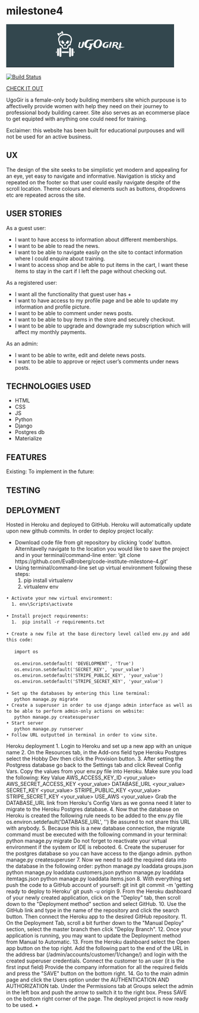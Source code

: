 # milestone4

![alt text](static/img/readmelogo.jpg)

[![Build Status](https://travis-ci.org/EvaBroberg/code-institute-milestone-4.svg?branch=master)](https://travis-ci.org/EvaBroberg/code-institute-milestone-4)


[CHECK IT OUT](https://milestone-4-ugogirl.herokuapp.com/)

UgoGir is a female-only body building members site which purpouse is to affectivelly provide women with help they need on their journey to professional body building career. Site also serves as an ecommerse place to get equipted with anything one could need for training.

Exclaimer: this website has been built for educational purpouses and will not be used for an active business.

## UX
The design of the site seeks to be simplistic yet modern and appealing for an eye, yet easy to navigate and informative. Navigation is sticky and repeated on the footer so that user could easily navigate despite of the scroll location. Theme colours and elements such as buttons, dropdowns etc are repeated across the site.

## USER STORIES

As a guest user:
<ul>
    <li>I want to have access to information about different memberships.</li>
    <li>I want to be able to read the news.</li>
    <li>I want to be able to navigate easily on the site to contact information where I could enquire about training.
    </li>
    <li>I want to access shop and be able to put items in the cart, I want these items to stay in the cart if I left the page without checking out.
    </li>
</ul>
   
As a registered user:
<ul>
    <li>I want all the functionality that guest user has +
    </li>
    <li>I want to have access to my profile page and be able to update my information and profile picture.
    </li>
    <li>I want to be able to comment under news posts.
    </li>
    <li>I want to be able to buy items in the store and securely checkout.
    </li>
    <li>I want to be able to upgrade and downgrade my subscription which will affect my monthly payments.
    </li>
</ul>

As an admin:
<ul>
    <li>I want to be able to write, edit and delete news posts.</li>
    <li>I want to be able to approve or reject user’s comments under news posts.</li>
</ul>

## TECHNOLOGIES USED
<ul>
    <li>HTML</li>
    <li>CSS</li>
    <li>JS</li>
    <li>Python</li>
    <li>Django</li>
    <li>Postgres db</li>
    <li>Materialize</li>
</ul>
    

## FEATURES

Existing:
To implement in the future:

## TESTING

## DEPLOYMENT
Hosted in Heroku and deployed to GitHub. Heroku will automatically update upon new github commits.
In order to deploy project locally:
<ul>
    <li>Download code file from git repository by clicking ‘code’ button. Alternitavelly navigate to the location you would like to save the project and in your terminal/command-line enter: ‘git clone https://github.com/EvaBroberg/code-institute-milestone-4.git’
    </li>
    <li>Using terminal/command-line set up virtual environment following these steps:
        <ol>
        <li>pip install virtualenv</li>
        <li>virtualenv env</li>
        </ol>
    </li>
</ul>

    • Activate your new virtual environment:
      1. env\Scripts\activate

    • Install project requirements:
      1.  pip install -r requirements.txt
      
    • Create a new file at the base directory level called env.py and add this code:
      
       import os
       
       os.environ.setdefault( 'DEVELOPMENT', 'True')
       os.environ.setdefault('SECRET_KEY', 'your_value')
       os.environ.setdefault('STRIPE_PUBLIC_KEY', 'your_value')
       os.environ.setdefault('STRIPE_SECRET_KEY', 'your_value')
       
    • Set up the databases by entering this line terminal:
       python manage.py migrate
    • Create a superuser in order to use django admin interface as well as to be able to perform admin-only actions on website:
       python manage.py createsuperuser
    • Start server
       python manage.py runserver
    • Follow URL outputted in terminal in order to view site.
Heroku deployment
    1. Login to Heroku and set up a new app with an unique name 
    2. On the Resources tab, in the Add-ons field type Heroku Postgres select the Hobby Dev then click the Provision button.
    3. After setting the Postgress database go back to the Settings tab and click Reveal Config Vars. Copy the values from your env.py file into Heroku. Make sure you load the following:
Key
Value
AWS_ACCESS_KEY_ID
<your_value>
AWS_SECRET_ACCESS_KEY
<your_value>
DATABASE_URL
<your_value>
SECRET_KEY
<your_value>
STRIPE_PUBLIC_KEY
<your_value>
STRIPE_SECRET_KEY
<your_value>
USE_AWS
<your_value>
       Grab the DATABASE_URL link from Heroku's Config Vars as we gonna need it later to migrate to the Heroku Postgres database.
    4. Now that the database on Heroku is created the following rule needs to be added to the env.py file
       os.environ.setdefault('DATABASE_URL', '<your postgres url grabbed from Heroku>')
       Be assured to not share this URL with anybody.
    5. Because this is a new database connection, the migrate command must be executed with the following command in your terminal:
       python manage.py migrate
       Do not forget to reactivate your virtual environment if the system or IDE is rebooted.
    6. Create the superuser for the postgres database so you can have access to the django admin.
       python manage.py createsuperuser
    7. Now we need to add the required data into the database in the following order:
       python manage.py loaddata groups.json
       python manage.py loaddata customers.json
       python manage.py loaddata itemtags.json
       python manage.py loaddata items.json
    8. With everything set push the code to a GitHub account of yourself:
       git init
       git commit -m 'getting ready to deploy to Heroku'
       git push -u origin
    9. From the Heroku dashboard of your newly created application, click on the "Deploy" tab, then scroll down to the "Deployment method" section and select GitHub.
    10. Use the GitHub link and type in the name of the repository and click the search button. Then connect the Heroku app to the desired GitHub repository.
    11. On the Deployment Tab, scroll a bit further down to the "Manual Deploy" section, select the master branch then click "Deploy Branch".
    12. Once your application is running, you may want to update the Deployment method from Manual to Automatic.
    13. From the Heroku dashboard select the Open app button on the top right. Add the following part to the end of the URL in the address bar (/admin/accounts/customer/1/change/) and login with the created superuser credentials. Connect the customer to an user (it is the first input field) Provide the company information for all the required fields and press the "SAVE" button on the bottom right.
    14. Go to the main admin page and click the Users option under the AUTHENTICATION AND AUTHORIZATION tab. Under the Permissions tab at Groups select the admin in the left box and push the arrow to switch it to the right box. Press SAVE on the bottom right corner of the page. The deployed project is now ready to be used.
    • 

